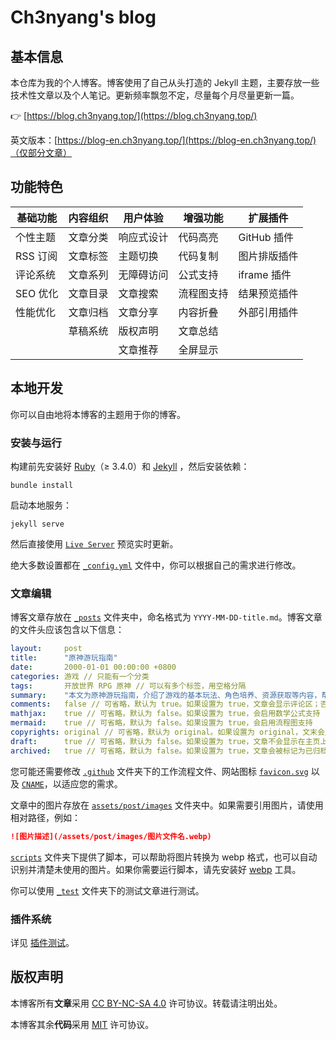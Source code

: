 # Ch3nyang's blog

## 基本信息

本仓库为我的个人博客。博客使用了自己从头打造的 Jekyll 主题，主要存放一些技术性文章以及个人笔记。更新频率飘忽不定，尽量每个月尽量更新一篇。

👉 [https://blog.ch3nyang.top/](https://blog.ch3nyang.top/)

英文版本：[https://blog-en.ch3nyang.top/](https://blog-en.ch3nyang.top/)（仅部分文章）

## 功能特色

| 基础功能 | 内容组织 | 用户体验 | 增强功能 | 扩展插件 |
|----------|----------|----------|----------|----------|
| 个性主题 | 文章分类 | 响应式设计 | 代码高亮 | GitHub 插件 |
| RSS 订阅 | 文章标签 | 主题切换 | 代码复制 | 图片排版插件 |
| 评论系统 | 文章系列 | 无障碍访问 | 公式支持 | iframe 插件 |
| SEO 优化 | 文章目录 | 文章搜索 | 流程图支持 | 结果预览插件 |
| 性能优化 | 文章归档 | 文章分享 | 内容折叠 | 外部引用插件 |
|        | 草稿系统 | 版权声明 | 文章总结 |            |
|        |         | 文章推荐 | 全屏显示 |            |

## 本地开发

你可以自由地将本博客的主题用于你的博客。

### 安装与运行

构建前先安装好 [Ruby](https://rubyinstaller.org/downloads/)（≥ 3.4.0）和 [Jekyll](https://jekyllrb.com/docs/installation/) ，然后安装依赖：

```shell
bundle install
```

启动本地服务：

```shell
jekyll serve
```

然后直接使用 [`Live Server`](https://marketplace.visualstudio.com/items?itemName=ritwickdey.LiveServer) 预览实时更新。

绝大多数设置都在 [`_config.yml`](./_config.yml) 文件中，你可以根据自己的需求进行修改。

### 文章编辑

博客文章存放在 [`_posts`](./_posts) 文件夹中，命名格式为 `YYYY-MM-DD-title.md`。博客文章的文件头应该包含以下信息：

```yaml
layout:     post
title:      "原神游玩指南"
date:       2000-01-01 00:00:00 +0800
categories: 游戏 // 只能有一个分类
tags:       开放世界 RPG 原神 // 可以有多个标签，用空格分隔
summary:    "本文为原神游玩指南，介绍了游戏的基本玩法、角色培养、资源获取等内容，帮助新手玩家快速上手原神。" // 文章摘要，显示在主页
comments:   false // 可省略，默认为 true。如果设置为 true，文章会显示评论区；否则不显示
mathjax:    true // 可省略，默认为 false。如果设置为 true，会启用数学公式支持
mermaid:    true // 可省略，默认为 false。如果设置为 true，会启用流程图支持
copyrights: original // 可省略，默认为 original。如果设置为 original，文末会显示版权声明；否则不显示
draft:      true // 可省略，默认为 false。如果设置为 true，文章不会显示在主页上
archived:   true // 可省略，默认为 false。如果设置为 true，文章会被标记为已归档
```

您可能还需要修改 [`.github`](./.github) 文件夹下的工作流程文件、网站图标 [`favicon.svg`](./favicon.svg) 以及 [`CNAME`](./CNAME)，以适应您的需求。

文章中的图片存放在 [`assets/post/images`](./assets/post/images) 文件夹中。如果需要引用图片，请使用相对路径，例如：

```markdown
![图片描述](/assets/post/images/图片文件名.webp)
```

[`scripts`](./scripts) 文件夹下提供了脚本，可以帮助将图片转换为 webp 格式，也可以自动识别并清楚未使用的图片。如果你需要运行脚本，请先安装好 [webp](https://developers.google.com/speed/webp) 工具。

你可以使用 [`_test`](./_test) 文件夹下的测试文章进行测试。

### 插件系统

详见 [插件测试](./_test/2000-01-02-插件测试.md)。

## 版权声明

本博客所有**文章**采用 [CC BY-NC-SA 4.0](https://creativecommons.org/licenses/by-nc-sa/4.0/) 许可协议。转载请注明出处。

本博客其余**代码**采用 [MIT](https://opensource.org/licenses/MIT) 许可协议。
